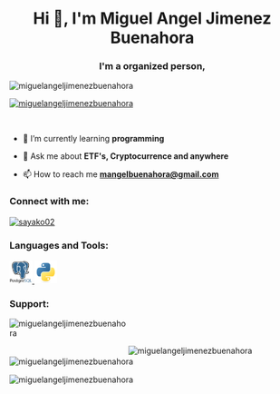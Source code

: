 <h1 align="center">Hi 👋, I'm Miguel Angel Jimenez Buenahora</h1>
<h3 align="center">I'm a organized person,</h3>

<p align="left"> <img src="https://komarev.com/ghpvc/?username=miguelangeljimenezbuenahora&label=Profile%20views&color=0e75b6&style=flat" alt="miguelangeljimenezbuenahora" /> </p>

<p align="left"> <a href="https://github.com/ryo-ma/github-profile-trophy"><img src="https://github-profile-trophy.vercel.app/?username=miguelangeljimenezbuenahora" alt="miguelangeljimenezbuenahora" /></a> </p>

<p align="left"> <a href="https://twitter.com/" target="blank"><img src="https://img.shields.io/twitter/follow/?logo=twitter&style=for-the-badge" alt="" /></a> </p>

- 🌱 I’m currently learning **programming**

- 💬 Ask me about **ETF's, Cryptocurrence and anywhere**

- 📫 How to reach me **mangelbuenahora@gmail.com**

<h3 align="left">Connect with me:</h3>
<p align="left">
<a href="https://discord.gg/sayako02" target="blank"><img align="center" src="https://raw.githubusercontent.com/rahuldkjain/github-profile-readme-generator/master/src/images/icons/Social/discord.svg" alt="sayako02" height="30" width="40" /></a>
</p>

<h3 align="left">Languages and Tools:</h3>
<p align="left"> <a href="https://www.postgresql.org" target="_blank" rel="noreferrer"> <img src="https://raw.githubusercontent.com/devicons/devicon/master/icons/postgresql/postgresql-original-wordmark.svg" alt="postgresql" width="40" height="40"/> </a> <a href="https://www.python.org" target="_blank" rel="noreferrer"> <img src="https://raw.githubusercontent.com/devicons/devicon/master/icons/python/python-original.svg" alt="python" width="40" height="40"/> </a> </p>


<h3 align="left">Support:</h3>
<p><a href="https://ko-fi.com/miguelangeljimenezbuenahora"> <img align="left" src="https://cdn.ko-fi.com/cdn/kofi3.png?v=3" height="50" width="210" alt="miguelangeljimenezbuenahora" /></a></p><br><br>


<p><img align="left" src="https://github-readme-stats.vercel.app/api/top-langs?username=miguelangeljimenezbuenahora&show_icons=true&locale=en&layout=compact" alt="miguelangeljimenezbuenahora" /></p>

<p>&nbsp;<img align="center" src="https://github-readme-stats.vercel.app/api?username=miguelangeljimenezbuenahora&show_icons=true&locale=en" alt="miguelangeljimenezbuenahora" /></p>

<p><img align="center" src="https://github-readme-streak-stats.herokuapp.com/?user=miguelangeljimenezbuenahora&" alt="miguelangeljimenezbuenahora" /></p>

